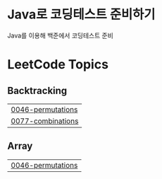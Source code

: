 # Java로 코딩테스트 준비하기
Java를 이용해 백준에서 코딩테스트 준비

<!---LeetCode Topics Start-->
# LeetCode Topics
## Backtracking
|  |
| ------- |
| [0046-permutations](https://github.com/Tarae0419/algo/tree/master/0046-permutations) |
| [0077-combinations](https://github.com/Tarae0419/algo/tree/master/0077-combinations) |
## Array
|  |
| ------- |
| [0046-permutations](https://github.com/Tarae0419/algo/tree/master/0046-permutations) |
<!---LeetCode Topics End-->
